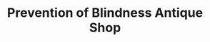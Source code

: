 ---
title: "Prevention of Blindness Antique Shop"
url: /kensington/prevention-of-blindness-antique-shop/
shop: antiques
---